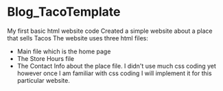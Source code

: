 # Blog_TacoTemplate
My first basic html website code
Created a simple website about a place that sells Tacos
The website uses three html files:
- Main file which is the home page
- The Store Hours file
- The Contact Info about the place file.
I didn't use much css coding yet however once I am familiar with css coding I will implement it for this particular website.
